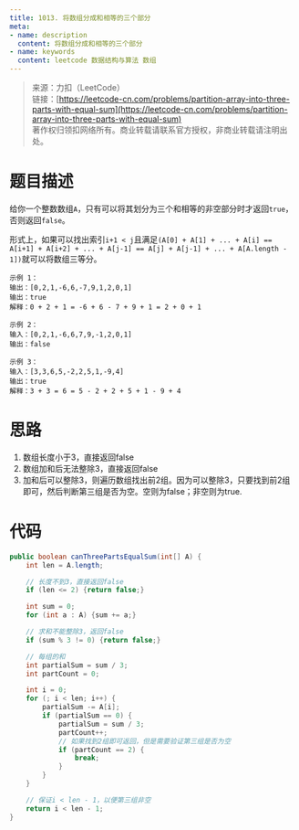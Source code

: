 ```yaml
---
title: 1013. 将数组分成和相等的三个部分
meta:
- name: description 
  content: 将数组分成和相等的三个部分
- name: keywords
  content: leetcode 数据结构与算法 数组
---
```


> 来源：力扣（LeetCode）  
链接：[https://leetcode-cn.com/problems/partition-array-into-three-parts-with-equal-sum](https://leetcode-cn.com/problems/partition-array-into-three-parts-with-equal-sum)  
著作权归领扣网络所有。商业转载请联系官方授权，非商业转载请注明出处。

# 题目描述
给你一个整数数组`A`，只有可以将其划分为三个和相等的非空部分时才返回`true`，否则返回`false`。

形式上，如果可以找出索引`i+1 < j`且满足`(A[0] + A[1] + ... + A[i] == A[i+1] + A[i+2] + ... + A[j-1] == A[j] + A[j-1] + ... + A[A.length - 1])`就可以将数组三等分。

```
示例 1：
输出：[0,2,1,-6,6,-7,9,1,2,0,1]
输出：true
解释：0 + 2 + 1 = -6 + 6 - 7 + 9 + 1 = 2 + 0 + 1

示例 2：
输入：[0,2,1,-6,6,7,9,-1,2,0,1]
输出：false

示例 3：
输入：[3,3,6,5,-2,2,5,1,-9,4]
输出：true
解释：3 + 3 = 6 = 5 - 2 + 2 + 5 + 1 - 9 + 4
```

# 思路
1. 数组长度小于3，直接返回false
2. 数组加和后无法整除3，直接返回false
3. 加和后可以整除3，则遍历数组找出前2组。因为可以整除3，只要找到前2组即可，然后判断第三组是否为空。空则为false；非空则为true.

# 代码
```java
public boolean canThreePartsEqualSum(int[] A) {
    int len = A.length;

    // 长度不到3，直接返回false
    if (len <= 2) {return false;}

    int sum = 0;
    for (int a : A) {sum += a;}

    // 求和不能整除3，返回false
    if (sum % 3 != 0) {return false;}

    // 每组的和
    int partialSum = sum / 3;
    int partCount = 0;

    int i = 0;
    for (; i < len; i++) {
        partialSum -= A[i];
        if (partialSum == 0) {
            partialSum = sum / 3;
            partCount++;
            // 如果找到2组即可返回，但是需要验证第三组是否为空
            if (partCount == 2) {
                break;
            }
        }
    }

    // 保证i < len - 1，以便第三组非空
    return i < len - 1;
}
```
